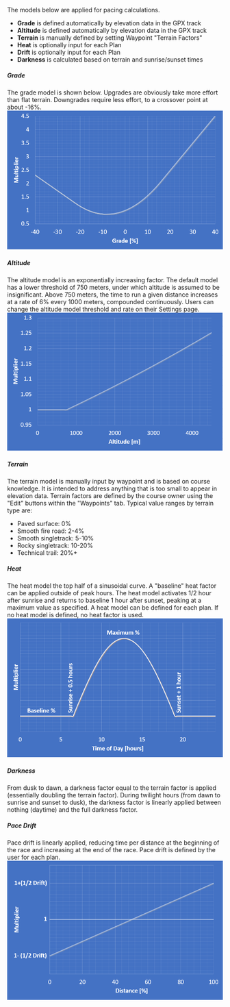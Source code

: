 The models below are applied for pacing calculations.
- **Grade** is defined automatically by elevation data in the GPX track
- **Altitude** is defined automatically by elevation data in the GPX track
- **Terrain** is manually defined by setting Waypoint "Terrain Factors"
- **Heat** is optionally input for each Plan
- **Drift** is optionally input for each Plan
- **Darkness** is calculated based on terrain and sunrise/sunset times

##### Grade
The grade model is shown below. Upgrades are obviously take more effort than
flat terrain. Downgrades require less effort, to a crossover point at about
-16%.
![ultraPacer Grade Model](./img/gradeModel.png)

##### Altitude
The altitude model is an exponentially increasing factor. The default model has
a lower threshold of 750 meters, under which altitude is assumed to be
insignificant. Above 750 meters, the time to run a given distance increases at
a rate of 6% every 1000 meters, compounded continuously.
Users can change the altitude model threshold and rate on their Settings page.
![ultraPacer Altitude Model](./img/altModel.png)

##### Terrain
The terrain model is manually input by waypoint and is based on course
knowledge. It is intended to address anything that is too small to appear in
elevation data.
Terrain factors are defined by the course owner using the "Edit" buttons within
the "Waypoints" tab.
Typical value ranges by terrain type are:
- Paved surface: 0%
- Smooth fire road: 2-4%
- Smooth singletrack: 5-10%
- Rocky singletrack: 10-20%
- Technical trail: 20%+

##### Heat
The heat model the top half of a sinusoidal curve. A "baseline" heat factor can
be applied outside of peak hours. The heat model activates 1/2 hour after
sunrise and returns to baseline 1 hour after sunset, peaking at a maximum value
as specified.
A heat model can be defined for each plan. If no heat model is defined, no heat
factor is used.
![ultraPacer Heat Model](./img/heatModel.png)

##### Darkness
From dusk to dawn, a darkness factor equal to the terrain factor is applied
(essentially doubling the terrain factor).
During twilight hours (from dawn to sunrise and sunset to dusk), the darkness
factor is linearly applied between nothing (daytime) and the full darkness
factor.

##### Pace Drift
Pace drift is linearly applied, reducing time per distance at the beginning
of the race and increasing at the end of the race.
Pace drift is defined by the user for each plan.
![ultraPacer Drift Model](./img/driftModel.png)
